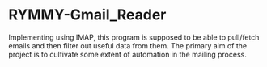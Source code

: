 # RYMMY-Gmail_Reader

Implementing using IMAP, this program is supposed to be able to pull/fetch emails and then filter out useful data from them. The primary aim of the project is to cultivate some extent of automation in the mailing process.
